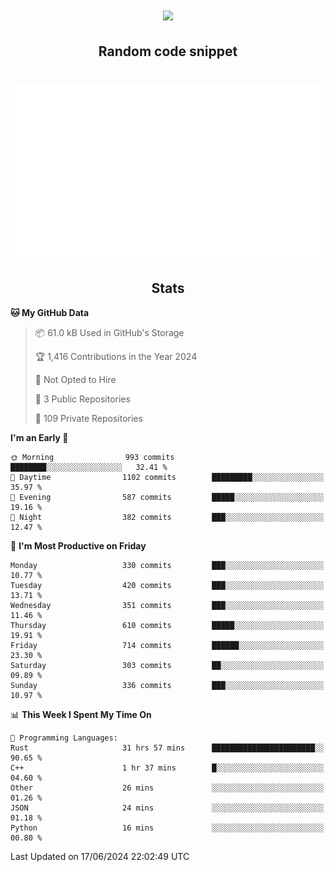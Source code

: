 <h1 align="center"><img src="https://readme-typing-svg.demolab.com?font=JetBrains+Mono&duration=3000&pause=1500&color=FE8019&center=true&multiline=true&repeat=false&random=false&width=600&height=60&lines=Welcome+to+my+page!;I'm+currently+learning+C%2C+Rust+and+C%2B%2B"></h1>

<h2 align="center">Random code snippet</h2>

<h1 align="center"><img src="assets/code_snippet.svg"></h1>

<h2 align="center">Stats</h2>

<!--START_SECTION:waka-->
**🐱 My GitHub Data** 

> 📦 61.0 kB Used in GitHub's Storage 
 > 
> 🏆 1,416 Contributions in the Year 2024
 > 
> 🚫 Not Opted to Hire
 > 
> 📜 3 Public Repositories 
 > 
> 🔑 109 Private Repositories 
 > 
**I'm an Early 🐤** 

```text
🌞 Morning                993 commits         ████████░░░░░░░░░░░░░░░░░   32.41 % 
🌆 Daytime                1102 commits        █████████░░░░░░░░░░░░░░░░   35.97 % 
🌃 Evening                587 commits         █████░░░░░░░░░░░░░░░░░░░░   19.16 % 
🌙 Night                  382 commits         ███░░░░░░░░░░░░░░░░░░░░░░   12.47 % 
```
📅 **I'm Most Productive on Friday** 

```text
Monday                   330 commits         ███░░░░░░░░░░░░░░░░░░░░░░   10.77 % 
Tuesday                  420 commits         ███░░░░░░░░░░░░░░░░░░░░░░   13.71 % 
Wednesday                351 commits         ███░░░░░░░░░░░░░░░░░░░░░░   11.46 % 
Thursday                 610 commits         █████░░░░░░░░░░░░░░░░░░░░   19.91 % 
Friday                   714 commits         ██████░░░░░░░░░░░░░░░░░░░   23.30 % 
Saturday                 303 commits         ██░░░░░░░░░░░░░░░░░░░░░░░   09.89 % 
Sunday                   336 commits         ███░░░░░░░░░░░░░░░░░░░░░░   10.97 % 
```


📊 **This Week I Spent My Time On** 

```text
💬 Programming Languages: 
Rust                     31 hrs 57 mins      ███████████████████████░░   90.65 % 
C++                      1 hr 37 mins        █░░░░░░░░░░░░░░░░░░░░░░░░   04.60 % 
Other                    26 mins             ░░░░░░░░░░░░░░░░░░░░░░░░░   01.26 % 
JSON                     24 mins             ░░░░░░░░░░░░░░░░░░░░░░░░░   01.18 % 
Python                   16 mins             ░░░░░░░░░░░░░░░░░░░░░░░░░   00.80 % 
```


 Last Updated on 17/06/2024 22:02:49 UTC
<!--END_SECTION:waka-->

